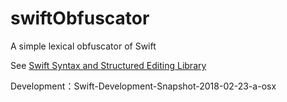 # swiftObfuscator
A simple lexical obfuscator of Swift

See [Swift Syntax and Structured Editing Library](https://github.com/apple/swift/tree/master/lib/Syntax)

Development：Swift-Development-Snapshot-2018-02-23-a-osx